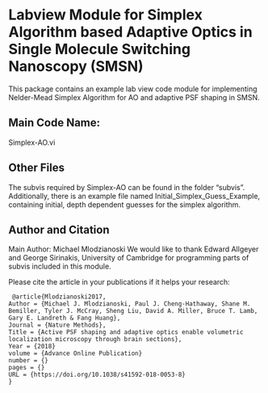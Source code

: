 # Labview Module for Simplex Algorithm based Adaptive Optics in Single Molecule Switching Nanoscopy (SMSN)

This package contains an example lab view code module for implementing Nelder-Mead Simplex Algorithm for AO and adaptive PSF shaping in SMSN. 

## Main Code Name: 

Simplex-AO.vi

## Other Files

The subvis required by Simplex-AO can be found in the folder “subvis”. Additionally, there is an example file named Initial_Simplex_Guess_Example, containing initial, depth dependent guesses for the simplex algorithm.

## Author and Citation
Main Author: Michael Mlodzianoski
We would like to thank Edward Allgeyer and George Sirinakis, University of Cambridge for programming parts of subvis included in this module.

Please cite the article in your publications if it helps your research:

  	 @article{Mlodzianoski2017,
	Author = {Michael J. Mlodzianoski, Paul J. Cheng-Hathaway, Shane M. Bemiller, Tyler J. McCray, Sheng Liu, David A. Miller, Bruce T. Lamb, Gary E. Landreth & Fang Huang},
	Journal = {Nature Methods},
	Title = {Active PSF shaping and adaptive optics enable volumetric localization microscopy through brain sections},
	Year = {2018}
	volume = {Advance Online Publication}
	number = {}
	pages = {}
  	URL = {https://doi.org/10.1038/s41592-018-0053-8}
	}
